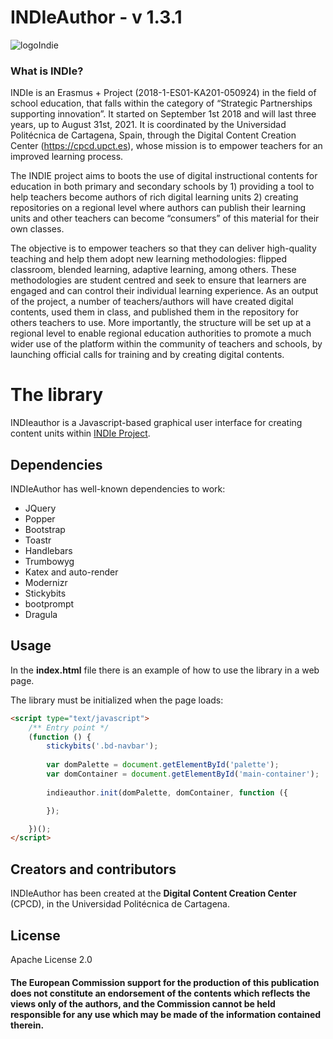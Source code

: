 # INDIeAuthor - v 1.3.1

![logoIndie](http://indie.upct.es/images/logos/indie_vertical_ColorOscuro_small.png)

### What is INDIe?
INDIe is an Erasmus + Project (2018-1-ES01-KA201-050924) in the field of school education, that falls within the category of “Strategic Partnerships supporting innovation”. It started on September 1st 2018 and will last three years, up to August 31st, 2021. It is coordinated by the Universidad Politécnica de Cartagena, Spain, through the Digital Content Creation Center (https://cpcd.upct.es), whose mission is to empower teachers for an improved learning process.

The INDIE project aims to boots the use of digital instructional contents for education in both primary and secondary schools by 1) providing a tool to help teachers become authors of rich digital learning units 2) creating repositories on a regional level where authors can publish their learning units and other teachers can become “consumers” of this material for their own classes.

The objective is to empower teachers so that they can deliver high-quality teaching and help them adopt new learning methodologies: flipped classroom, blended learning, adaptive learning, among others. These methodologies are student centred and seek to ensure that learners are engaged and can control their individual learning experience. As an output of the project, a number of teachers/authors will have created digital contents, used them in class, and published them in the repository for others teachers to use. More importantly, the structure will be set up at a regional level to enable regional education authorities to promote a much wider use of the platform within the community of teachers and schools, by launching official calls for training and by creating digital contents.

# The library
INDIeauthor is a Javascript-based graphical user interface for creating content units within [INDIe Project](https://indie.upct.es/).

## Dependencies
INDIeAuthor has well-known dependencies to work:
* JQuery
* Popper
* Bootstrap
* Toastr
* Handlebars
* Trumbowyg
* Katex and auto-render
* Modernizr
* Stickybits
* bootprompt
* Dragula

## Usage
In the **index.html** file there is an example of how to use the library in a web page.

The library must be initialized when the page loads:

```html
<script type="text/javascript">
    /** Entry point */
    (function () {
        stickybits('.bd-navbar');
        
        var domPalette = document.getElementById('palette');
        var domContainer = document.getElementById('main-container');
        
        indieauthor.init(domPalette, domContainer, function ({

        });

    })();
</script>
```

## Creators and contributors
INDIeAuthor has been created at the **Digital Content Creation Center** (CPCD), in the Universidad Politécnica de Cartagena.

## License
Apache License 2.0

#### The European Commission support for the production of this publication does not constitute an endorsement of the contents which reflects the views only of the authors, and the Commission cannot be held responsible for any use which may be made of the information contained therein.
